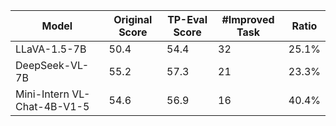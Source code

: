 | Model | Original Score | TP-Eval Score | #Improved Task | Ratio |
| --- | --- | --- | --- | --- |
| LLaVA-1.5-7B | 50.4 | 54.4 | 32 | 25.1% |
| DeepSeek-VL-7B | 55.2 | 57.3 | 21 | 23.3% |
| Mini-Intern VL-Chat-4B-V1-5 | 54.6 | 56.9 | 16 | 40.4% |
